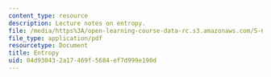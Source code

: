 ```yaml
---
content_type: resource
description: Lecture notes on entropy.
file: /media/https%3A/open-learning-course-data-rc.s3.amazonaws.com/5-60-thermodynamics-kinetics-spring-2008/04d930432a17469f5684ef7d999e190d_5_60_lecture9.pdf
file_type: application/pdf
resourcetype: Document
title: Entropy
uid: 04d93043-2a17-469f-5684-ef7d999e190d
---
```

